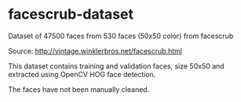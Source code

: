 # facescrub-dataset
Dataset of 47500 faces from 530 faces (50x50 color) from facescrub

Source: http://vintage.winklerbros.net/facescrub.html

This dataset contains training and validation faces, size 50x50 and extracted using OpenCV HOG face detection.

The faces have not been manually cleaned.

